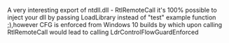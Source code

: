A very interesting export of ntdll.dll - RtlRemoteCall
it's 100% possible to inject your dll by passing LoadLibrary instead of 
"test" example function ;),however CFG is enforced from Windows 10 builds
by which upon calling RtlRemoteCall would lead to calling LdrControlFlowGuardEnforced

